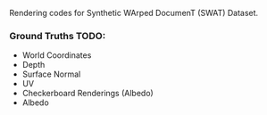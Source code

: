 Rendering codes for Synthetic WArped DocumenT (SWAT) Dataset.

### Ground Truths TODO:
- World Coordinates
- Depth
- Surface Normal
- UV
- Checkerboard Renderings (Albedo)
- Albedo
